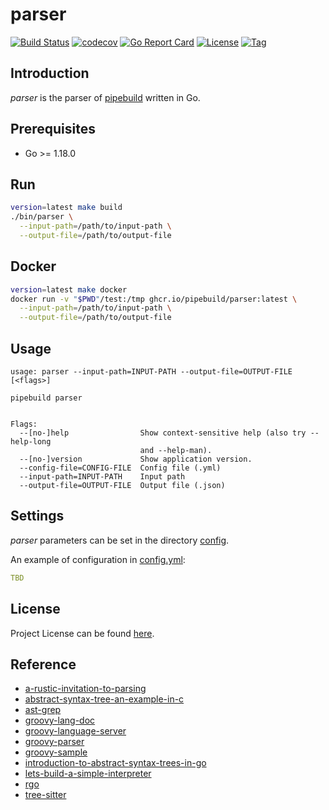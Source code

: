 # parser

[![Build Status](https://github.com/pipebuild/parser/workflows/ci/badge.svg?branch=main&event=push)](https://github.com/pipebuild/parser/actions?query=workflow%3Aci)
[![codecov](https://codecov.io/gh/pipebuild/parser/branch/main/graph/badge.svg?token=JRENVWAT7J)](https://codecov.io/gh/pipebuild/parser)
[![Go Report Card](https://goreportcard.com/badge/github.com/pipebuild/parser)](https://goreportcard.com/report/github.com/pipebuild/parser)
[![License](https://img.shields.io/github/license/pipebuild/parser.svg)](https://github.com/pipebuild/parser/blob/main/LICENSE)
[![Tag](https://img.shields.io/github/tag/pipebuild/parser.svg)](https://github.com/pipebuild/parser/tags)



## Introduction

*parser* is the parser of [pipebuild](https://github.com/pipebuild) written in Go.



## Prerequisites

- Go >= 1.18.0



## Run

```bash
version=latest make build
./bin/parser \
  --input-path=/path/to/input-path \
  --output-file=/path/to/output-file
```



## Docker

```bash
version=latest make docker
docker run -v "$PWD"/test:/tmp ghcr.io/pipebuild/parser:latest \
  --input-path=/path/to/input-path \
  --output-file=/path/to/output-file
```



## Usage

```
usage: parser --input-path=INPUT-PATH --output-file=OUTPUT-FILE [<flags>]

pipebuild parser


Flags:
  --[no-]help                Show context-sensitive help (also try --help-long
                             and --help-man).
  --[no-]version             Show application version.
  --config-file=CONFIG-FILE  Config file (.yml)
  --input-path=INPUT-PATH    Input path
  --output-file=OUTPUT-FILE  Output file (.json)
```



## Settings

*parser* parameters can be set in the directory [config](https://github.com/pipebuild/parser/blob/main/config).

An example of configuration in [config.yml](https://github.com/pipebuild/parser/blob/main/config/config.yml):

```yaml
TBD
```



## License

Project License can be found [here](LICENSE).



## Reference

- [a-rustic-invitation-to-parsing](https://www.equalto.com/blog/a-rustic-invitation-to-parsing)
- [abstract-syntax-tree-an-example-in-c](https://keleshev.com/abstract-syntax-tree-an-example-in-c/)
- [ast-grep](https://ast-grep.github.io/)
- [groovy-lang-doc](https://groovy-lang.org/documentation.html)
- [groovy-language-server](https://github.com/GroovyLanguageServer/groovy-language-server)
- [groovy-parser](https://github.com/daniellansun/groovy-parser)
- [groovy-sample](http://groovy-lang.org/releasenotes/groovy-3.0.html)
- [introduction-to-abstract-syntax-trees-in-go](https://tech.ingrid.com/introduction-ast-golang/)
- [lets-build-a-simple-interpreter](https://ruslanspivak.com/lsbasi-part7/)
- [rgo](https://github.com/yberreby/rgo/tree/master/src)
- [tree-sitter](https://tree-sitter.github.io/tree-sitter/)
